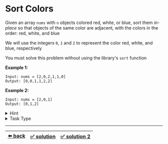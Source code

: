# Sort Colors

Given an array `nums` with `n` objects colored red, white, or blue, sort them _in-place_ so that objects of the same color are adjacent, with the colors in the order: red, white, and blue

We will use the integers `0`, `1` and `2` to represent the color red, white, and blue, respectively

You must solve this problem without using the library's `sort` function

__Example 1:__

```
Input: nums = [2,0,2,1,1,0]
Output: [0,0,1,1,2,2]
```

__Example 2:__

```
Input: nums = [2,0,1]
Output: [0,1,2]
```

<details>

<summary>Hint</summary>

This is a Task Type for in-place swap and overwrite of the array. We have already seen an example where we need to do in-place _swap_ [here](../sort-letters-two-arrays/task.md) and an example where we need to do in-place _overwrite_ [here](../remove-duplicates-sorted-array/task.md)

The beauty of this task is that it can be solved _both_ ways either by _swapping_ elements or _overwriting_ elements of the array

The solution that entails overwriting is less optimized than the swapping type of solution but the swapping type of solution is less obvious because it uses the "Dutch National Flag" algorithm

You can find the overwriting type of solution and the swapping type of solution by studying the corresponding Approaches in the "Task Type" spoiler

</details>

<details>

<summary>Task Type</summary>

- __`In-Place Swap and Overwrite`__
  <details>

  <summary><i><b><code>Overwrite elements of one or more arrays. Iterate the array and get some information. Then based on this information iterate the array again overwriting its values</code></b></i></summary>

    The solution that entails overwriting elements of the array is a two-pass algorithm using counting sort

    Iterate the array counting number of `0`s, `1`s, and `2`s

    Overwrite the array with the _total_ number of `0`s, then `1`s and followed by `2`s

  </details>

  ---

  <details>

  <summary><i><b><code>Swap elements of one or more arrays</code></b></i></summary>

    The solution that entails swapping elements of the array is a famous Dutch National Flag alogrithm. The Dutch National Flag algorithm is a sorting algorithm that partitions an array containing elements of three distinct values (for example, `0`s, `1`s, and `2`s) into three parts, in a single traversal of the array. The algorithm is named after the Dutch national flag, which has three horizontal stripes of red, white, and blue

    The algorithm uses three pointers (let's call them `s`, `e` and `n` respectively) to partition the array into three sections:

    1. `A[0...s-1]` contains all elements that are smaller than the middle value (in the example above, the `0`s)

    2. `A[s...e]` contains all elements that are equal to the middle value (in the example above, the `1`s)

    3. `A[e+1...n-1]` contains all elements that are larger than the middle value (in the example above, the `2`s)

    Initially, the pointer `s` points to the beginning of the array, and the pointer `e` points to the end of the array. A third pointer, `i`, starts at the beginning of the array and moves forward one element at a time

    The algorithm continues until the `i` pointer reaches the end of the array. If the element at `A[i]` is smaller than the middle value, it is swapped with the element at `A[s]`, and both pointers `i` and `s` are incremented. If the element at `A[i]` is larger than the middle value, it is swapped with the element at `A[e]`, and the pointer `e` is decremented. If the element at `A[i]` is equal to the middle value, the pointer `i` is incremented

    This algorithm works because, at any point in time during the while loop, the following invariants hold true:

    1. All elements before `s` are smaller than the middle value
    2. All elements after `e` are larger than the middle value
    3. All elements between `s` and `i-1` are equal to the middle value
    4. All elements between `i` and `e` are unprocessed

  </details>

</details>

---

| [:arrow_left: back](../task-type.md) | [:white_check_mark: solution](./solution.js) | [:white_check_mark: solution 2](./solution-2.js) |
| :---: | :---: | :---: |
